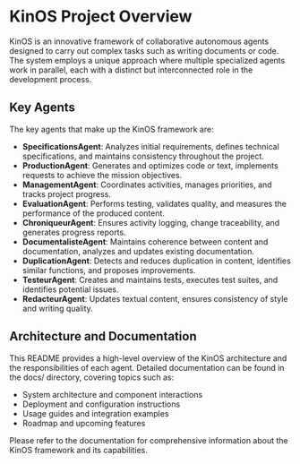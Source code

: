 # KinOS Project Overview

KinOS is an innovative framework of collaborative autonomous agents designed to carry out complex tasks such as writing documents or code. The system employs a unique approach where multiple specialized agents work in parallel, each with a distinct but interconnected role in the development process.

## Key Agents

The key agents that make up the KinOS framework are:

- **SpecificationsAgent**: Analyzes initial requirements, defines technical specifications, and maintains consistency throughout the project.
- **ProductionAgent**: Generates and optimizes code or text, implements requests to achieve the mission objectives.
- **ManagementAgent**: Coordinates activities, manages priorities, and tracks project progress.
- **EvaluationAgent**: Performs testing, validates quality, and measures the performance of the produced content.
- **ChroniqueurAgent**: Ensures activity logging, change traceability, and generates progress reports.
- **DocumentalisteAgent**: Maintains coherence between content and documentation, analyzes and updates existing documentation.
- **DuplicationAgent**: Detects and reduces duplication in content, identifies similar functions, and proposes improvements.
- **TesteurAgent**: Creates and maintains tests, executes test suites, and identifies potential issues.
- **RedacteurAgent**: Updates textual content, ensures consistency of style and writing quality.

## Architecture and Documentation

This README provides a high-level overview of the KinOS architecture and the responsibilities of each agent. Detailed documentation can be found in the docs/ directory, covering topics such as:

- System architecture and component interactions
- Deployment and configuration instructions
- Usage guides and integration examples
- Roadmap and upcoming features

Please refer to the documentation for comprehensive information about the KinOS framework and its capabilities.
